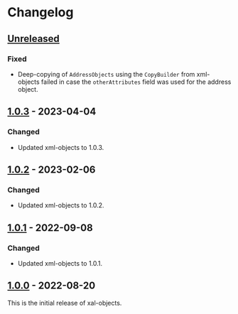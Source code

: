 # Changelog

## [Unreleased]
### Fixed
- Deep-copying of `AddressObjects` using the `CopyBuilder` from xml-objects failed in case the
  `otherAttributes` field was used for the address object.

## [1.0.3] - 2023-04-04
### Changed
- Updated xml-objects to 1.0.3.

## [1.0.2] - 2023-02-06
### Changed
- Updated xml-objects to 1.0.2.

## [1.0.1] - 2022-09-08
### Changed
- Updated xml-objects to 1.0.1.

## [1.0.0] - 2022-08-20
This is the initial release of xal-objects.

[Unreleased]: https://github.com/xmlobjects/xal-objects/compare/v1.0.3...HEAD
[1.0.3]: https://github.com/xmlobjects/xal-objects/releases/tag/v1.0.3
[1.0.2]: https://github.com/xmlobjects/xal-objects/releases/tag/v1.0.2
[1.0.1]: https://github.com/xmlobjects/xal-objects/releases/tag/v1.0.1
[1.0.0]: https://github.com/xmlobjects/xal-objects/releases/tag/v1.0.0